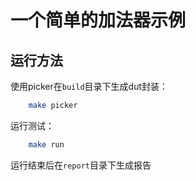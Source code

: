 # 一个简单的加法器示例

## 运行方法
使用picker在`build`目录下生成dut封装：  
```bash
    make picker
```

运行测试：  
```bash
    make run
```

运行结束后在`report`目录下生成报告